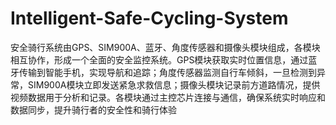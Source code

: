 # Intelligent-Safe-Cycling-System
安全骑行系统由GPS、SIM900A、蓝牙、角度传感器和摄像头模块组成，各模块相互协作，形成一个全面的安全监控系统。GPS模块获取实时位置信息，通过蓝牙传输到智能手机，实现导航和追踪；角度传感器监测自行车倾斜，一旦检测到异常，SIM900A模块立即发送紧急求救信息；摄像头模块记录前方道路情况，提供视频数据用于分析和记录。各模块通过主控芯片连接与通信，确保系统实时响应和数据同步，提升骑行者的安全性和骑行体验

